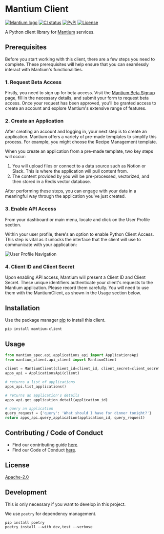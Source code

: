 # Mantium Client
[![Mantium logo](https://avatars.githubusercontent.com/u/82233875?s=20&v=4)](https://mantiumai.com/)
[![CI status](https://github.com/mantiumai/mantium-client-py/actions/workflows/test.yml/badge.svg)](https://github.com/mantiumai/mantium-client-py/actions)
[![PyPI](https://img.shields.io/pypi/v/mantium-client?color=green)](https://pypi.org/project/mantium-client/)
[![License](https://img.shields.io/github/license/mantiumai/mantium-client-py)](https://github.com/mantiumai/mantium-client-py/blob/main/LICENSE.txt)


A Python client library for [Mantium](https://mantiumai.com/) services.

## Prerequisites

Before you start working with this client, there are a few steps you need to complete. These prerequisites will help ensure that you can seamlessly interact with Mantium's functionalities.

### 1. Request Beta Access

Firstly, you need to sign up for beta access. 
Visit the [Mantium Beta Signup](https://mantiumai.com/beta-signup/) page, 
fill in the necessary details, and submit your form to request beta access. 
Once your request has been approved, you'll be granted access to create an account 
and explore Mantium's extensive range of features.

### 2. Create an Application

After creating an account and logging in, your next step is to create an application. 
Mantium offers a variety of pre-made templates to simplify this process. 
For example, you might choose the Recipe Management template. 

When you create an application from a pre-made template, two key steps will occur:

1. You will upload files or connect to a data source such as Notion or Slack. This is where the application will pull content from.
2. The content provided by you will be pre-processed, vectorized, and then stored in a Redis vector database.

After performing these steps, you can engage with your data in a meaningful way through the application you've just created.

### 3. Enable API Access

From your dashboard or main menu, locate and click on the User Profile section.

Within your user profile, there's an option to enable Python Client Access. This step is vital as it unlocks the interface that the client will use to communicate with your application:

![User Profile Navigation](https://github.com/mantiumai/mantium-client-py/assets/48630278/ad386890-44d1-42fc-b229-f16ae9aa3e78)

### 4. Client ID and Client Secret

Upon enabling API access, Mantium will present a Client ID and Client Secret. These unique identifiers authenticate your client's requests to the Mantium application. Please record them carefully. You will need to use them with the MantiumClient, as shown in the Usage section below.


## Installation

Use the package manager [pip](https://pip.pypa.io/en/stable/) to install this client.

```bash
pip install mantium-client
```

## Usage

```python
from mantium_spec.api.applications_api import ApplicationsApi
from mantium_client.api_client import MantiumClient

client = MantiumClient(client_id=client_id, client_secret=client_secret)
apps_api = ApplicationsApi(client)

# returns a list of applications
apps_api.list_applications()

# returns an application's details
apps_api.get_application_detail(application_id)

# query an application
query_request = {'query': 'What should I have for dinner tonight?'}
return apps_api.query_application(application_id, query_request)
```

## Contributing / Code of Conduct

- Find our contributing guide [here](CONTRIBUTING.md).
- Find our Code of Conduct [here](CoC.md). 

## License

[Apache-2.0](https://choosealicense.com/licenses/apache-2.0/)

## Development

This is only necessary if you want to develop in this project.

We use `poetry` for dependency management.
```shell
pip install poetry
poetry install --with dev,test --verbose
```
